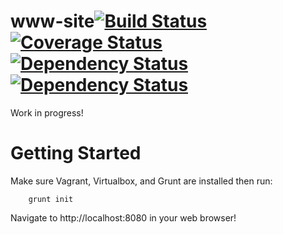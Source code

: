 # www-site[![Build Status](https://travis-ci.org/projectprogressive/www-site.svg?branch=master)](https://travis-ci.org/projectprogressive/www-site)[![Coverage Status](https://coveralls.io/repos/projectprogressive/www-site/badge.svg?branch=build-automation&service=github)](https://coveralls.io/github/projectprogressive/www-site?branch=build-automation)[![Dependency Status](https://www.versioneye.com/user/projects/55dbd2398d9c4b0021000741/badge.svg?style=flat)](https://www.versioneye.com/user/projects/55dbd2398d9c4b0021000741)[![Dependency Status](https://www.versioneye.com/user/projects/55dbd2388d9c4b0018000825/badge.svg?style=flat)](https://www.versioneye.com/user/projects/55dbd2388d9c4b0018000825)
Work in progress!

# Getting Started
Make sure Vagrant, Virtualbox, and Grunt are installed then run:
        
        grunt init
        
Navigate to http://localhost:8080 in your web browser!
